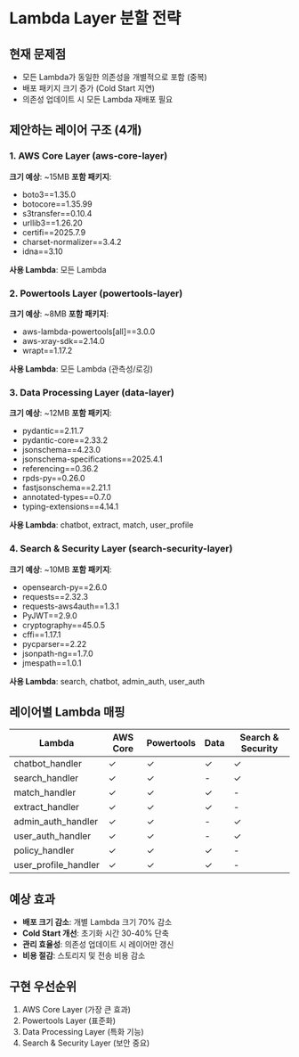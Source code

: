 # Lambda Layer 분할 전략

## 현재 문제점
- 모든 Lambda가 동일한 의존성을 개별적으로 포함 (중복)
- 배포 패키지 크기 증가 (Cold Start 지연)
- 의존성 업데이트 시 모든 Lambda 재배포 필요

## 제안하는 레이어 구조 (4개)

### 1. AWS Core Layer (aws-core-layer)
**크기 예상**: ~15MB
**포함 패키지**:
- boto3==1.35.0
- botocore==1.35.99
- s3transfer==0.10.4
- urllib3==1.26.20
- certifi==2025.7.9
- charset-normalizer==3.4.2
- idna==3.10

**사용 Lambda**: 모든 Lambda

### 2. Powertools Layer (powertools-layer)
**크기 예상**: ~8MB
**포함 패키지**:
- aws-lambda-powertools[all]==3.0.0
- aws-xray-sdk==2.14.0
- wrapt==1.17.2

**사용 Lambda**: 모든 Lambda (관측성/로깅)

### 3. Data Processing Layer (data-layer)
**크기 예상**: ~12MB
**포함 패키지**:
- pydantic==2.11.7
- pydantic-core==2.33.2
- jsonschema==4.23.0
- jsonschema-specifications==2025.4.1
- referencing==0.36.2
- rpds-py==0.26.0
- fastjsonschema==2.21.1
- annotated-types==0.7.0
- typing-extensions==4.14.1

**사용 Lambda**: chatbot, extract, match, user_profile

### 4. Search & Security Layer (search-security-layer)
**크기 예상**: ~10MB
**포함 패키지**:
- opensearch-py==2.6.0
- requests==2.32.3
- requests-aws4auth==1.3.1
- PyJWT==2.9.0
- cryptography==45.0.5
- cffi==1.17.1
- pycparser==2.22
- jsonpath-ng==1.7.0
- jmespath==1.0.1

**사용 Lambda**: search, chatbot, admin_auth, user_auth

## 레이어별 Lambda 매핑

| Lambda | AWS Core | Powertools | Data | Search & Security |
|--------|----------|------------|------|-------------------|
| chatbot_handler | ✓ | ✓ | ✓ | ✓ |
| search_handler | ✓ | ✓ | - | ✓ |
| match_handler | ✓ | ✓ | ✓ | - |
| extract_handler | ✓ | ✓ | ✓ | - |
| admin_auth_handler | ✓ | ✓ | - | ✓ |
| user_auth_handler | ✓ | ✓ | - | ✓ |
| policy_handler | ✓ | ✓ | ✓ | - |
| user_profile_handler | ✓ | ✓ | ✓ | - |

## 예상 효과
- **배포 크기 감소**: 개별 Lambda 크기 70% 감소
- **Cold Start 개선**: 초기화 시간 30-40% 단축
- **관리 효율성**: 의존성 업데이트 시 레이어만 갱신
- **비용 절감**: 스토리지 및 전송 비용 감소

## 구현 우선순위
1. AWS Core Layer (가장 큰 효과)
2. Powertools Layer (표준화)
3. Data Processing Layer (특화 기능)
4. Search & Security Layer (보안 중요)